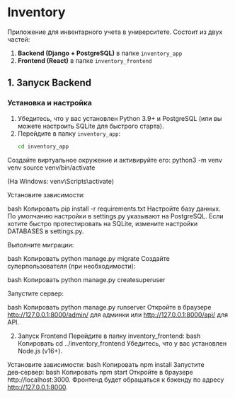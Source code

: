 # Inventory
Приложение для инвентарного учета в университете. Состоит из двух частей:
1. **Backend (Django + PostgreSQL)** в папке `inventory_app`
2. **Frontend (React)** в папке `inventory_frontend`

## 1. Запуск Backend

### Установка и настройка

1. Убедитесь, что у вас установлен Python 3.9+ и PostgreSQL (или вы можете настроить SQLite для быстрого старта).
2. Перейдите в папку `inventory_app`:
   ```bash
   cd inventory_app
Создайте виртуальное окружение и активируйте его:
python3 -m venv venv
source venv/bin/activate

(На Windows: venv\Scripts\activate)

Установите зависимости:

bash
Копировать
pip install -r requirements.txt
Настройте базу данных. По умолчанию настройки в settings.py указывают на PostgreSQL. Если хотите быстро протестировать на SQLite, измените настройки DATABASES в settings.py.

Выполните миграции:

bash
Копировать
python manage.py migrate
Создайте суперпользователя (при необходимости):

bash
Копировать
python manage.py createsuperuser

Запустите сервер:

bash
Копировать
python manage.py runserver
Откройте в браузере http://127.0.0.1:8000/admin/ для админки или http://127.0.0.1:8000/api/ для API.

2. Запуск Frontend
Перейдите в папку inventory_frontend:
bash
Копировать
cd ../inventory_frontend
Убедитесь, что у вас установлен Node.js (v16+).

Установите зависимости:
bash
Копировать
npm install
Запустите дев‑сервер:
bash
Копировать
npm start
Откройте в браузере http://localhost:3000. Фронтенд будет обращаться к бэкенду по адресу http://127.0.0.1:8000.
